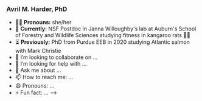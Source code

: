 ### Avril M. Harder, PhD 
- 👩‍💻 **Pronouns:** she/her
- 🧬 **Currently:** NSF Postdoc in Janna Willoughby's lab at Auburn's School of Forestry and Wildlife Sciences studying fitness in kangaroo rats 🦘🐀
- ⏳ **Previously:** PhD from Purdue EEB in 2020 studying Atlantic salmon with Mark Christie 
- 👯 I’m looking to collaborate on ...
- 🤔 I’m looking for help with ...
- 💬 Ask me about ...
- 📫 How to reach me: ...
- 😄 Pronouns: ...
- ⚡ Fun fact: ...
-->
